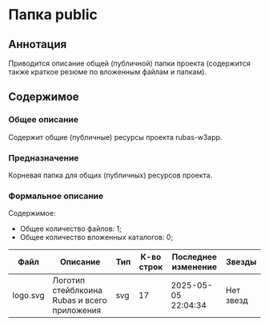 # Папка public

## Аннотация

Приводится описание общей (публичной) папки проекта (содержится также краткое резюме по вложенным файлам и папкам).

## Содержимое

### Общее описание

Содержит общие (публичные) ресурсы проекта rubas-w3app.

### Предназначение

Корневая папка для общих (публичных) ресурсов проекта.

### Формальное описание

Содержимое:
* Общее количество файлов: 1;
* Общее количество вложенных каталогов: 0;

| Файл     | Описание                                     | Тип | К-во строк | Последнее изменение | Звезды    |
|----------|----------------------------------------------|-----|------------|---------------------|-----------|
| logo.svg | Логотип стейблкоина Rubas и всего приложения | svg | 17         | 2025-05-05 22:04:34 | Нет звезд |

